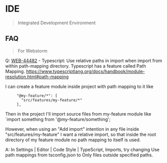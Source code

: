 # IDE
> Integrated Development Environment

## FAQ
> For Webstorm

Q: [WEB-44482](https://youtrack.jetbrains.com/issue/WEB-44482) - Typescript: Use relative paths in import when import from within path-mapping directory.
   Typescript has a feature called Path Mapping. https://www.typescriptlang.org/docs/handbook/module-resolution.html#path-mapping
   
   I can create a feature module inside project with path mapping to it like
   
         "@my-feature/*": [
           "src/features/my-feature/*"
         ],
   Then in the project I'll import source files from my-feature module like `import something from '@my-feature/something';
   
   However, when using an "Add import" intention in any file inside "src/features/my-feature" I want a relative import, so that inside the root directory of my feature module no path mapping to itself is used.

A: In Settings | Editor | Code Style | TypeScript, Imports, try changing Use path mappings from tsconfig.json to Only files outside specified paths.

